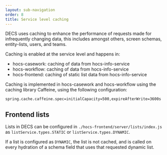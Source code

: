 ```yaml
---
layout: sub-navigation
order: 8
title: Service level caching
---
```


DECS uses caching to enhance the performance of requests made for infrequently changing data, this includes amongst others, screen schemas, entity-lists, users, and teams.

Caching is enabled at the service level and happens in:

- hocs-casework: caching of data from hocs-info-service
- hocs-workflow: caching of data from hocs-info-service
- hocs-frontend: caching of static list data from hocs-info-service

Caching is implemented in hocs-casework and hocs-workflow using the caching library Caffeine, using the following configuration:

```
spring.cache.caffeine.spec=initialCapacity=500,expireAfterWrite=3600s
```

## Frontend lists
Lists in DECS can be configured in `./hocs-frontend/server/lists/index.js` as `listService.types.STATIC` or `listService.types.DYNAMIC`.

If a list is configured as `DYNAMIC`, the list is not cached, and is called on every hydration of a schema field that uses that requested dynamic list.

